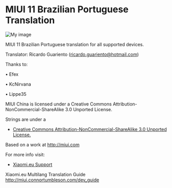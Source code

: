 # MIUI 11 Brazilian Portuguese Translation

![My image](https://i.imgur.com/A44OaCG.gif)

MIUI 11 Brazilian Portuguese translation for all supported devices. 

Translator: Ricardo Guariento (ricardo.guariento@hotmail.com)

Thanks to:

•   Efex

•   KcNirvana

•   Lippe35

MIUI China is licensed under a Creative Commons Attribution-NonCommercial-ShareAlike 3.0 Unported License.

Strings are under a 
- [Creative Commons Attribution-NonCommercial-ShareAlike 3.0 Unported License.](http://creativecommons.org/licenses/by-nc-sa/3.0/)

Based on a work at http://miui.com

For more info visit:
- [Xiaomi.eu Support](http://xiaomi.eu) 

Xiaomi.eu Multilang Translation Guide http://miui.connortumbleson.com/dev_guide